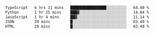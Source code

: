 <!--START_SECTION:waka-->

```txt
TypeScript   6 hrs 11 mins   ████████████████░░░░░░░░░   64.40 %
Python       1 hr 25 mins    ███▓░░░░░░░░░░░░░░░░░░░░░   14.84 %
JavaScript   1 hr 4 mins     ██▓░░░░░░░░░░░░░░░░░░░░░░   11.14 %
JSON         20 mins         █░░░░░░░░░░░░░░░░░░░░░░░░   03.49 %
HTML         20 mins         █░░░░░░░░░░░░░░░░░░░░░░░░   03.48 %
```

<!--END_SECTION:waka-->